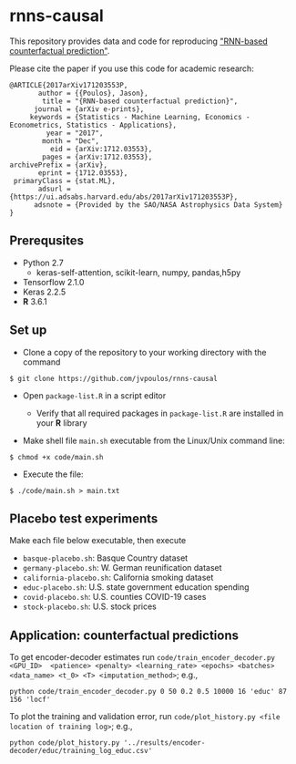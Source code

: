# rnns-causal

This repository provides data and code for reproducing ["RNN-based counterfactual prediction"](https://arxiv.org/abs/1712.03553).

Please cite the paper if you use this code for academic research:

```
@ARTICLE{2017arXiv171203553P,
       author = {{Poulos}, Jason},
        title = "{RNN-based counterfactual prediction}",
      journal = {arXiv e-prints},
     keywords = {Statistics - Machine Learning, Economics - Econometrics, Statistics - Applications},
         year = "2017",
        month = "Dec",
          eid = {arXiv:1712.03553},
        pages = {arXiv:1712.03553},
archivePrefix = {arXiv},
       eprint = {1712.03553},
 primaryClass = {stat.ML},
       adsurl = {https://ui.adsabs.harvard.edu/abs/2017arXiv171203553P},
      adsnote = {Provided by the SAO/NASA Astrophysics Data System}
}
```

Prerequsites
------

* Python 2.7
  * keras-self-attention, scikit-learn, numpy, pandas,h5py
* Tensorflow 2.1.0
* Keras 2.2.5
* **R** 3.6.1

Set up
------
* Clone a copy of the repository to your working directory with the command
```
$ git clone https://github.com/jvpoulos/rnns-causal
```
* Open `package-list.R` in a script editor
  * Verify that all required packages in `package-list.R` are installed in your **R** library

* Make shell file `main.sh` executable from the Linux/Unix command line:
```
$ chmod +x code/main.sh
```
* Execute the file:
```
$ ./code/main.sh > main.txt
```

Placebo test experiments
------

Make each file below executable, then execute

* `basque-placebo.sh`: Basque Country dataset
* `germany-placebo.sh`: W. German reunification dataset
* `california-placebo.sh`: California smoking dataset
* `educ-placebo.sh`: U.S. state government education spending
* `covid-placebo.sh`: U.S. counties COVID-19 cases
* `stock-placebo.sh`: U.S. stock prices

Application: counterfactual predictions
------

To get encoder-decoder estimates run `code/train_encoder_decoder.py  <GPU_ID>  <patience> <penalty> <learning_rate> <epochs> <batches> <data_name> <t_0> <T> <imputation_method>`; e.g., 
```
python code/train_encoder_decoder.py 0 50 0.2 0.5 10000 16 'educ' 87 156 'locf'
```

To plot the training and validation error, run `code/plot_history.py <file location of training log>`; e.g., 
```
python code/plot_history.py '../results/encoder-decoder/educ/training_log_educ.csv'
```